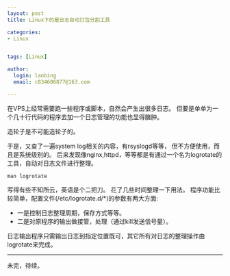```yaml
---
layout: post
title: Linux下的是日志自动打包分割工具

categories:
- Linux


tags: [Linux]

author:
  login: lanbing
  email: c834606877@163.com

---
```



在VPS上经常需要跑一些程序或脚本，自然会产生出很多日志。
但要是单单为一个几十行代码的程序去加一个日志管理的功能也显得臃肿。

造轮子是不可能造轮子的。

于是，又查了一遍system log相关的内容，有rsyslogd等等，
但不方便使用，而且是系统级别的。
后来发现像nginx,httpd，等等都是有通过一个名为logrotate的工具，自动对日志文件进行整理。

```
man logrotate

```

写得有些不知所云，英语是个二把刀。
花了几些时间整理一下用法。
程序功能比较简单，配置文件(/etc/logrotate.d/*)的参数有两大方面:

- 一是控制日志整理周期，保存方式等等。
- 二是对原程序的输出做接管，处理（通过kill发送信号量）。

日志输出程序只需输出日志到指定位置既可，其它所有对日志的整理操作由logrotate来完成。


---

未完，待续。
